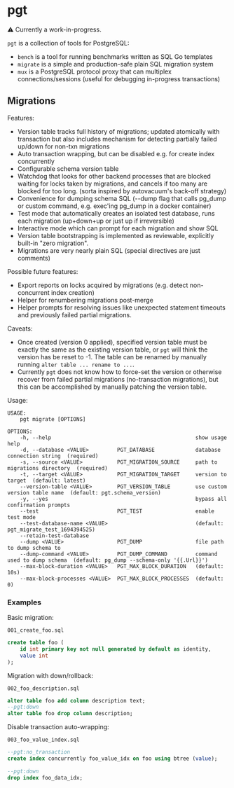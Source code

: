 # pgt

:warning: Currently a work-in-progress.

`pgt` is a collection of tools for PostgreSQL:

- `bench` is a tool for running benchmarks written as SQL Go templates
- `migrate` is a simple and production-safe plain SQL migration system
- `mux` is a PostgreSQL protocol proxy that can multiplex connections/sessions
    (useful for debugging in-progress transactions)

## Migrations

Features:

- Version table tracks full history of migrations; updated atomically with transaction but also includes mechanism for detecting partially failed up/down for non-txn migrations
- Auto transaction wrapping, but can be disabled e.g. for create index concurrently
- Configurable schema version table
- Watchdog that looks for other backend processes that are blocked waiting for locks taken by migrations, and cancels if too many are blocked for too long. (sorta inspired by autovacuum's back-off strategy)
- Convenience for dumping schema SQL (--dump flag that calls pg_dump or custom command, e.g. exec'ing pg_dump in a docker container)
- Test mode that automatically creates an isolated test database, runs each migration (up+down+up or just up if irreversible)
- Interactive mode which can prompt for each migration and show SQL
- Version table bootstrapping is implemented as reviewable, explicitly built-in "zero migration".
- Migrations are very nearly plain SQL (special directives are just comments)

Possible future features:

- Export reports on locks acquired by migrations (e.g. detect non-concurrent index creation)
- Helper for renumbering migrations post-merge
- Helper prompts for resolving issues like unexpected statement timeouts and
  previously failed partial migrations.

Caveats:

- Once created (version 0 applied), specified version table must be exactly the
  same as the existing version table, or `pgt` will think the version has be
  reset to -1. The table can be renamed by manually running
  `alter table ... rename to ...`.
- Currently `pgt` does not know how to force-set the version or otherwise
  recover from failed partial migrations (no-transaction migrations), but this
  can be accomplished by manually patching the version table.

Usage:

```
USAGE:
    pgt migrate [OPTIONS]

OPTIONS:
    -h, --help                                              show usage help
    -d, --database <VALUE>         PGT_DATABASE             database connection string  (required)
    -s, --source <VALUE>           PGT_MIGRATION_SOURCE     path to migrations directory  (required)
    -t, --target <VALUE>           PGT_MIGRATION_TARGET     version to target  (default: latest)
    --version-table <VALUE>        PGT_VERSION_TABLE        use custom version table name  (default: pgt.schema_version)
    -y, --yes                                               bypass all confirmation prompts
    --test                         PGT_TEST                 enable test mode
    --test-database-name <VALUE>                            (default: pgt_migrate_test_1694394525)
    --retain-test-database
    --dump <VALUE>                 PGT_DUMP                 file path to dump schema to
    --dump-command <VALUE>         PGT_DUMP_COMMAND         command used to dump schema  (default: pg_dump --schema-only '{{.Url}}')
    --max-block-duration <VALUE>   PGT_MAX_BLOCK_DURATION   (default: 10s)
    --max-block-processes <VALUE>  PGT_MAX_BLOCK_PROCESSES  (default: 0)
```

### Examples

Basic migration:

`001_create_foo.sql`

```sql
create table foo (
    id int primary key not null generated by default as identity,
    value int
);
```

Migration with down/rollback:

`002_foo_description.sql`

```sql
alter table foo add column description text;
--pgt:down
alter table foo drop column description;
```

Disable transaction auto-wrapping:

`003_foo_value_index.sql`

```sql
--pgt:no_transaction
create index concurrently foo_value_idx on foo using btree (value);

--pgt:down
drop index foo_data_idx;
```
